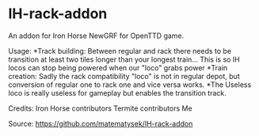 # IH-rack-addon
An addon for Iron Horse NewGRF for OpenTTD game.

Usage:
*Track building: Between regular and rack there needs to be transition at least two tiles longer than your longest train... This is so IH locos can stop being powered when our "loco" grabs power
*Train creation: Sadly the rack compatibility "loco" is not in regular depot, but conversion of regular one to rack one and vice versa works.
*The Useless loco is really useless for gameplay but enables the transition track.

Credits:
Iron Horse contributors
Termite contributors
Me

Source: https://github.com/matematysek/IH-rack-addon

